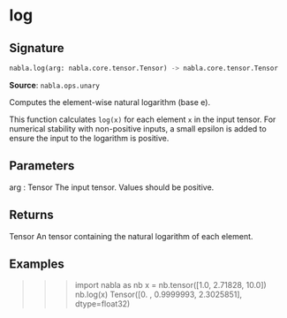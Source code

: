 # log

## Signature

```python
nabla.log(arg: nabla.core.tensor.Tensor) -> nabla.core.tensor.Tensor
```

**Source**: `nabla.ops.unary`

Computes the element-wise natural logarithm (base e).

This function calculates `log(x)` for each element `x` in the input tensor.
For numerical stability with non-positive inputs, a small epsilon is
added to ensure the input to the logarithm is positive.

Parameters
----------
arg : Tensor
    The input tensor. Values should be positive.

Returns
-------
Tensor
    An tensor containing the natural logarithm of each element.

Examples
--------
>>> import nabla as nb
>>> x = nb.tensor([1.0, 2.71828, 10.0])
>>> nb.log(x)
Tensor([0.       , 0.9999993, 2.3025851], dtype=float32)

